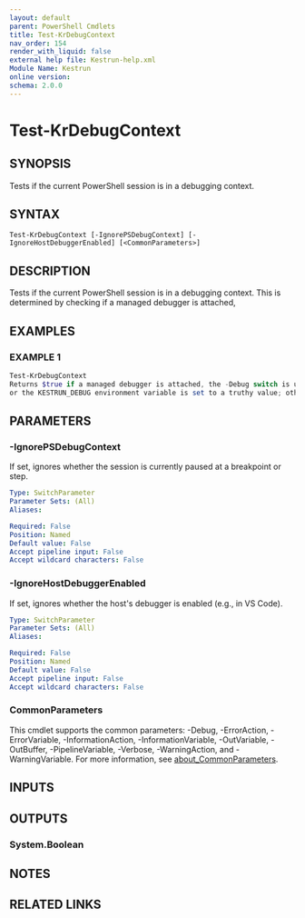 ```yaml
---
layout: default
parent: PowerShell Cmdlets
title: Test-KrDebugContext
nav_order: 154
render_with_liquid: false
external help file: Kestrun-help.xml
Module Name: Kestrun
online version:
schema: 2.0.0
---
```


# Test-KrDebugContext

## SYNOPSIS
Tests if the current PowerShell session is in a debugging context.

## SYNTAX

```
Test-KrDebugContext [-IgnorePSDebugContext] [-IgnoreHostDebuggerEnabled] [<CommonParameters>]
```

## DESCRIPTION
Tests if the current PowerShell session is in a debugging context.
This is determined by checking if a managed debugger is attached,

## EXAMPLES

### EXAMPLE 1
```powershell
Test-KrDebugContext
Returns $true if a managed debugger is attached, the -Debug switch is used,
or the KESTRUN_DEBUG environment variable is set to a truthy value; otherwise, $false.
```

## PARAMETERS

### -IgnorePSDebugContext
If set, ignores whether the session is currently paused at a breakpoint or step.

```yaml
Type: SwitchParameter
Parameter Sets: (All)
Aliases:

Required: False
Position: Named
Default value: False
Accept pipeline input: False
Accept wildcard characters: False
```

### -IgnoreHostDebuggerEnabled
If set, ignores whether the host's debugger is enabled (e.g., in VS Code).

```yaml
Type: SwitchParameter
Parameter Sets: (All)
Aliases:

Required: False
Position: Named
Default value: False
Accept pipeline input: False
Accept wildcard characters: False
```

### CommonParameters
This cmdlet supports the common parameters: -Debug, -ErrorAction, -ErrorVariable, -InformationAction, -InformationVariable, -OutVariable, -OutBuffer, -PipelineVariable, -Verbose, -WarningAction, and -WarningVariable. For more information, see [about_CommonParameters](http://go.microsoft.com/fwlink/?LinkID=113216).

## INPUTS

## OUTPUTS

### System.Boolean
## NOTES

## RELATED LINKS
